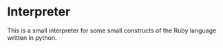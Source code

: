 # Interpreter
This is a small interpreter for some small constructs of the Ruby language written in python.

